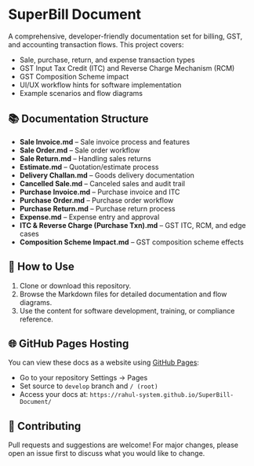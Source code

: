 # SuperBill Document

A comprehensive, developer-friendly documentation set for billing, GST, and accounting transaction flows. This project covers:

- Sale, purchase, return, and expense transaction types
- GST Input Tax Credit (ITC) and Reverse Charge Mechanism (RCM)
- GST Composition Scheme impact
- UI/UX workflow hints for software implementation
- Example scenarios and flow diagrams

## 📚 Documentation Structure
- **Sale Invoice.md** – Sale invoice process and features
- **Sale Order.md** – Sale order workflow
- **Sale Return.md** – Handling sales returns
- **Estimate.md** – Quotation/estimate process
- **Delivery Challan.md** – Goods delivery documentation
- **Cancelled Sale.md** – Canceled sales and audit trail
- **Purchase Invoice.md** – Purchase invoice and ITC
- **Purchase Order.md** – Purchase order workflow
- **Purchase Return.md** – Purchase return process
- **Expense.md** – Expense entry and approval
- **ITC & Reverse Charge (Purchase Txn).md** – GST ITC, RCM, and edge cases
- **Composition Scheme Impact.md** – GST composition scheme effects

## 🚀 How to Use
1. Clone or download this repository.
2. Browse the Markdown files for detailed documentation and flow diagrams.
3. Use the content for software development, training, or compliance reference.

## 🌐 GitHub Pages Hosting
You can view these docs as a website using [GitHub Pages](https://pages.github.com/):
- Go to your repository Settings → Pages
- Set source to `develop` branch and `/ (root)`
- Access your docs at: `https://rahul-system.github.io/SuperBill-Document/`

## 📝 Contributing
Pull requests and suggestions are welcome! For major changes, please open an issue first to discuss what you would like to change.
